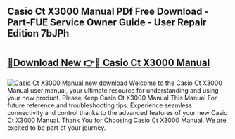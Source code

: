 ## Casio Ct X3000 Manual PDf Free Download - Part-FUE Service Owner Guide - User Repair Edition 7bJPh

# <h2><a href="http://cf13054.oget.top/?id=Casio+Ct+X3000+Manual">🔗Download New 👉🔴 Casio Ct X3000 Manual</a></h2>

[![Casio Ct X3000 Manual new download](https://i.imgur.com/5g1atiW.png)](http://cf13054.oget.top/?id=Casio+Ct+X3000+Manual)
Welcome to the Casio Ct X3000 Manual user manual, your ultimate resource for understanding and using your new product. Please Keep Casio Ct X3000 Manual This Manual For future reference and troubleshooting tips. Experience seamless connectivity and control thanks to the advanced features of your new Casio Ct X3000 Manual. Thank You for Choosing Casio Ct X3000 Manual. We are excited to be part of your journey.

